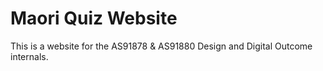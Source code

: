 # Maori Quiz Website

This is a website for the AS91878 & AS91880 Design and Digital Outcome internals. 
